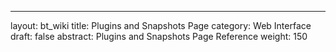 ---
layout: bt_wiki
title: Plugins and Snapshots Page
category: Web Interface
draft: false
abstract: Plugins and Snapshots Page Reference
weight: 150

